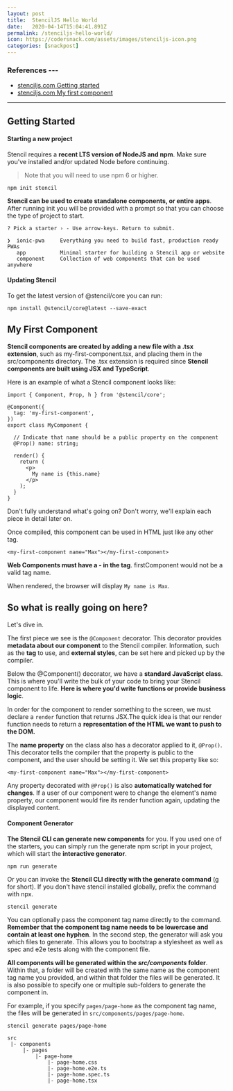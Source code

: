 ```yaml
---
layout: post
title:  StencilJS Hello World
date:   2020-04-14T15:04:41.891Z
permalink: /stenciljs-hello-world/
icon: https://codersnack.com/assets/images/stenciljs-icon.png
categories: [snackpost]
---
```


### References ---

- [stenciljs.com Getting started](https://stenciljs.com/docs/getting-started)
- [stenciljs.com My first component](https://stenciljs.com/docs/my-first-component)
---

## Getting Started

#### Starting a new project
Stencil requires a **recent LTS version of NodeJS and npm**. Make sure you've installed and/or updated Node before continuing.

> Note that you will need to use npm 6 or higher.

```
npm init stencil
``` 

**Stencil can be used to create standalone components, or entire apps**. After running init you will be provided with a prompt so that you can choose the type of project to start.

```
? Pick a starter › - Use arrow-keys. Return to submit.

❯  ionic-pwa     Everything you need to build fast, production ready PWAs
   app           Minimal starter for building a Stencil app or website
   component     Collection of web components that can be used anywhere
```
#### Updating Stencil
To get the latest version of @stencil/core you can run:

```
npm install @stencil/core@latest --save-exact
```

## My First Component
**Stencil components are created by adding a new file with a .tsx extension**, such as my-first-component.tsx, and placing them in the src/components directory. The .tsx extension is required since **Stencil components are built using JSX and TypeScript**.

Here is an example of what a Stencil component looks like:

```
import { Component, Prop, h } from '@stencil/core';

@Component({
  tag: 'my-first-component',
})
export class MyComponent {

  // Indicate that name should be a public property on the component
  @Prop() name: string;

  render() {
    return (
      <p>
        My name is {this.name}
      </p>
    );
  }
}
```
Don't fully understand what's going on? Don't worry, we'll explain each piece in detail later on.

Once compiled, this component can be used in HTML just like any other tag.

```
<my-first-component name="Max"></my-first-component>
```
**Web Components must have a - in the tag**. firstComponent would not be a valid tag name.

When rendered, the browser will display ```My name is Max```.

## So what is really going on here?
Let's dive in.

The first piece we see is the ```@Component``` decorator. This decorator provides **metadata about our component** to the Stencil compiler. Information, such as the **tag** to use, and **external styles**, can be set here and picked up by the compiler.

Below the @Component() decorator, we have a **standard JavaScript class**. This is where you'll write the bulk of your code to bring your Stencil component to life. **Here is where you'd write functions or provide business logic**.

In order for the component to render something to the screen, we must declare a ```render``` function that returns JSX.The quick idea is that our render function needs to return a **representation of the HTML we want to push to the DOM.**

The **name property** on the class also has a decorator applied to it, ```@Prop()```. This decorator tells the compiler that the property is public to the component, and the user should be setting it. We set this property like so:

```
<my-first-component name="Max"></my-first-component>
```
Any property decorated with ```@Prop()``` is also **automatically watched for changes**. If a user of our component were to change the element's name property, our component would fire its render function again, updating the displayed content.

#### Component Generator
**The Stencil CLI can generate new components** for you. If you used one of the starters, you can simply run the generate npm script in your project, which will start the **interactive generator**.

```
npm run generate
```
Or you can invoke the **Stencil CLI directly with the generate command** (g for short). If you don't have stencil installed globally, prefix the command with npx.

```
stencil generate
```
You can optionally pass the component tag name directly to the command. **Remember that the component tag name needs to be lowercase and contain at least one hyphen**. In the second step, the generator will ask you which files to generate. This allows you to bootstrap a stylesheet as well as spec and e2e tests along with the component file.

**All components will be generated within the *src/components* folder**. Within that, a folder will be created with the same name as the component tag name you provided, and within that folder the files will be generated. It is also possible to specify one or multiple sub-folders to generate the component in.

For example, if you specify ```pages/page-home``` as the component tag name, the files will be generated in ```src/components/pages/page-home```.

```
stencil generate pages/page-home
```
```
src
 |- components
     |- pages
         |- page-home
             |- page-home.css
             |- page-home.e2e.ts
             |- page-home.spec.ts
             |- page-home.tsx
```
